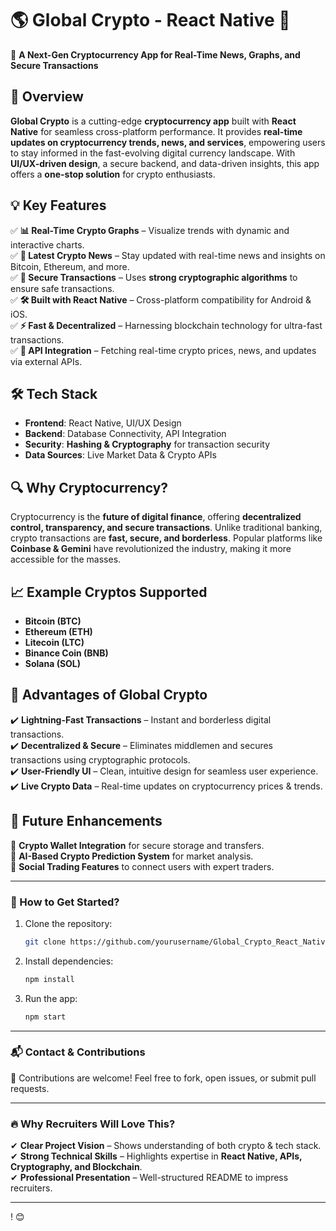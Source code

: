 # **🌎 Global Crypto - React Native 🚀**
🔗 **A Next-Gen Cryptocurrency App for Real-Time News, Graphs, and Secure Transactions**  

## **📌 Overview**
**Global Crypto** is a cutting-edge **cryptocurrency app** built with **React Native** for seamless cross-platform performance. It provides **real-time updates on cryptocurrency trends, news, and services**, empowering users to stay informed in the fast-evolving digital currency landscape. With **UI/UX-driven design**, a secure backend, and data-driven insights, this app offers a **one-stop solution** for crypto enthusiasts.

## **💡 Key Features**
✅ **📊 Real-Time Crypto Graphs** – Visualize trends with dynamic and interactive charts.  
✅ **📰 Latest Crypto News** – Stay updated with real-time news and insights on Bitcoin, Ethereum, and more.  
✅ **🔐 Secure Transactions** – Uses **strong cryptographic algorithms** to ensure safe transactions.  
✅ **🛠️ Built with React Native** – Cross-platform compatibility for Android & iOS.  
✅ **⚡ Fast & Decentralized** – Harnessing blockchain technology for ultra-fast transactions.  
✅ **🔗 API Integration** – Fetching real-time crypto prices, news, and updates via external APIs.  

## **🛠️ Tech Stack**
- **Frontend**: React Native, UI/UX Design  
- **Backend**: Database Connectivity, API Integration  
- **Security**: **Hashing & Cryptography** for transaction security  
- **Data Sources**: Live Market Data & Crypto APIs  

## **🔍 Why Cryptocurrency?**
Cryptocurrency is the **future of digital finance**, offering **decentralized control, transparency, and secure transactions**. Unlike traditional banking, crypto transactions are **fast, secure, and borderless**. Popular platforms like **Coinbase & Gemini** have revolutionized the industry, making it more accessible for the masses.

## **📈 Example Cryptos Supported**
- **Bitcoin (BTC)**
- **Ethereum (ETH)**
- **Litecoin (LTC)**
- **Binance Coin (BNB)**
- **Solana (SOL)**  

## **🚀 Advantages of Global Crypto**
✔️ **Lightning-Fast Transactions** – Instant and borderless digital transactions.  
✔️ **Decentralized & Secure** – Eliminates middlemen and secures transactions using cryptographic protocols.  
✔️ **User-Friendly UI** – Clean, intuitive design for seamless user experience.  
✔️ **Live Crypto Data** – Real-time updates on cryptocurrency prices & trends.  

## **📌 Future Enhancements**
🔹 **Crypto Wallet Integration** for secure storage and transfers.  
🔹 **AI-Based Crypto Prediction System** for market analysis.  
🔹 **Social Trading Features** to connect users with expert traders.  

---

### **📝 How to Get Started?**
1. Clone the repository:  
   ```bash
   git clone https://github.com/yourusername/Global_Crypto_React_Native.git
   ```
2. Install dependencies:  
   ```bash
   npm install
   ```
3. Run the app:  
   ```bash
   npm start
   ```

---

### **📬 Contact & Contributions**
🤝 Contributions are welcome! Feel free to fork, open issues, or submit pull requests.  


---

### **🔥 Why Recruiters Will Love This?**
✔ **Clear Project Vision** – Shows understanding of both crypto & tech stack.  
✔ **Strong Technical Skills** – Highlights expertise in **React Native, APIs, Cryptography, and Blockchain**.  
✔ **Professional Presentation** – Well-structured README to impress recruiters.  

---


! 😊
